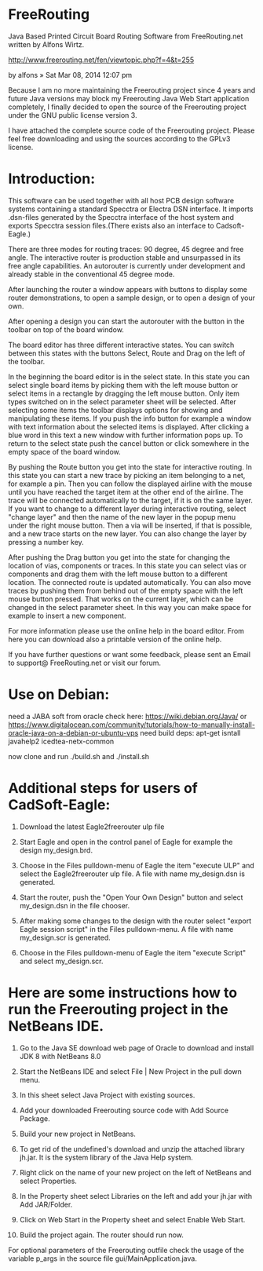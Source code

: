 FreeRouting
===========

Java Based Printed Circuit Board Routing Software from FreeRouting.net written by Alfons Wirtz.

http://www.freerouting.net/fen/viewtopic.php?f=4&t=255

by alfons » Sat Mar 08, 2014 12:07 pm

Because I am no more maintaining the Freerouting project since 4 years and future Java versions may block my Freerouting Java Web Start application completely, I finally decided to open the source of the Freerouting project under the GNU public license version 3.

I have attached the complete source code of the Freerouting project. Please feel free downloading and using the sources according to the GPLv3 license.


Introduction:
=============

This software can be used together with all host PCB design software systems containing a standard Specctra or Electra DSN interface. It imports .dsn-files generated by the Specctra interface of the host system and exports Specctra session files.(There exists also an interface to Cadsoft-Eagle.)

There are three modes for routing traces: 90 degree, 45 degree and free angle. The interactive router is production stable and unsurpassed in its free angle capabilities. An autorouter is currently under development and already stable in the conventional 45 degree mode.

After launching the router a window appears with buttons to display some router demonstrations, to open a sample design, or to open a design of your own.

After opening a design you can start the autorouter with the button in the toolbar on top of the board window.

The board editor has three different interactive states. You can switch between this states with the buttons Select, Route and Drag on the left of the toolbar.

In the beginning the board editor is in the select state. In this state you can select single board items by picking them with the left mouse button or select items in a rectangle by dragging the left mouse button. Only item types switched on in the select parameter sheet will be selected. After selecting some items the toolbar displays options for showing and manipulating these items. If you push the info button for example a window with text information about the selected items is displayed. After clicking a blue word in this text a new window with further information pops up. To return to the select state push the cancel button or click somewhere in the empty space of the board window.

By pushing the Route button you get into the state for interactive routing. In this state you can start a new trace by picking an item belonging to a net, for example a pin. Then you can follow the displayed airline with the mouse until you have reached the target item at the other end of the airline. The trace will be connected automatically to the target, if it is on the same layer. If you want to change to a different layer during interactive routing, select "change layer" and then the name of the new layer in the popup menu under the right mouse button. Then a via will be inserted, if that is possible, and a new trace starts on the new layer. You can also change the layer by pressing a number key.

After pushing the Drag button you get into the state for changing the location of vias, components or traces. In this state you can select vias or components and drag them with the left mouse button to a different location. The connected route is updated automatically. You can also move traces by pushing them from behind out of the empty space with the left mouse button pressed. That works on the current layer, which can be changed in the select parameter sheet. In this way you can make space for example to insert a new component.

For more information please use the online help in the board editor. From here you can download also a printable version of the online help.

If you have further questions or want some feedback, please sent an Email to support@ FreeRouting.net or visit our forum.


Use on Debian:
=============
need a JABA soft from oracle
check here:
https://wiki.debian.org/Java/
or
https://www.digitalocean.com/community/tutorials/how-to-manually-install-oracle-java-on-a-debian-or-ubuntu-vps
need build deps:
apt-get isntall javahelp2 icedtea-netx-common

now clone and run
./build.sh
and
./install.sh



Additional steps for users of CadSoft-Eagle:
============================================

1) Download the latest Eagle2freerouter ulp file

2) Start Eagle and open in the control panel of Eagle for example the design my_design.brd.

3) Choose in the Files pulldown-menu of Eagle the item "execute ULP" and select the Eagle2freerouter ulp file. A file with name my_design.dsn is generated.

4) Start the router, push the "Open Your Own Design" button and select my_design.dsn in the file chooser.

5) After making some changes to the design with the router select "export Eagle session script" in the Files pulldown-menu. A file with name my_design.scr is generated.

6) Choose in the Files pulldown-menu of Eagle the item "execute Script" and select my_design.scr.


Here are some instructions how to run the Freerouting project in the NetBeans IDE.
==================================================================================

1) Go to the Java SE download web page of Oracle to download and install JDK 8 with NetBeans 8.0

2) Start the NetBeans IDE and select File | New Project in the pull down menu.

3) In this sheet select Java Project with existing sources.

4) Add your downloaded Freerouting source code with Add Source Package.

5) Build your new project in NetBeans. 

6) To get rid of the undefined's download and unzip the attached library jh.jar. It is the system library of the Java Help system. 

7) Right click on the name of your new project on the left of NetBeans and select Properties.

8) In the Property sheet select Libraries on the left and add your jh.jar with Add JAR/Folder.

9) Click on Web Start in the Property sheet and select Enable Web Start.

10) Build the project again. The router should run now.

For optional parameters of the Freerouting outfile check the usage of the variable p_args in the source file gui/MainApplication.java.

